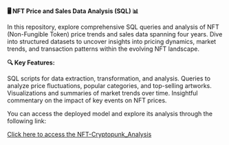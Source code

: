 **🖥️ NFT Price and Sales Data Analysis (SQL) 📊**

In this repository, explore comprehensive SQL queries and analysis of NFT (Non-Fungible Token) price trends and sales data spanning four years. Dive into structured datasets to uncover insights into pricing dynamics, market trends, and transaction patterns within the evolving NFT landscape.

**🔍 Key Features:**

SQL scripts for data extraction, transformation, and analysis.
Queries to analyze price fluctuations, popular categories, and top-selling artworks.
Visualizations and summaries of market trends over time.
Insightful commentary on the impact of key events on NFT prices.

You can access the deployed model and explore its analysis through the following link:

[Click here to access the NFT-Cryptopunk_Analysis](https://github.com/Deepanshu-analyst/NFT-Cryptopunk_Analysis)
